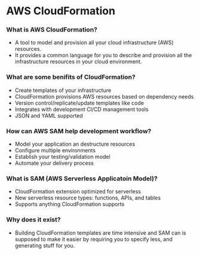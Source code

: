 # AWS CloudFormation
### What is AWS CloudFormation?
- A tool to model and provision all your cloud infrastructure (AWS) resources.
- It provides a common language for you to describe and provision all the 
infrastructure resources in your cloud environment.

### What are some benifits of CloudFormation?
- Create templates of your infrastructure
- CloudFormation provisions AWS resources based on dependency needs
- Version control/replicate/update templates like code
- Integrates with development CI/CD management tools
- JSON and YAML supported

### How can AWS SAM help development workflow?
- Model your application an destructure resources
- Configure multiple environments
- Establish your testing/validation model
- Automate your delivery process

### What is SAM (AWS Serverless Applicatoin Model)?
- CloudFormation extension optimized for serverless
- New serverless resource types: functions, APIs, and tables
- Supports anything CloudFormation supports

### Why does it exist?
- Building CloudFormation templates are time intensive and SAM can is 
supposed to make it easier by requiring you to specify less, and generating 
stuff for you.
